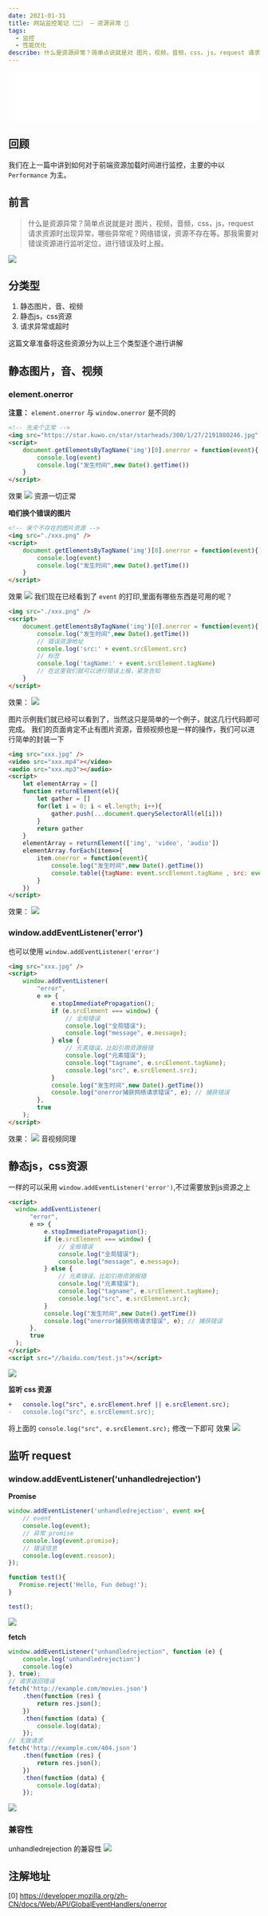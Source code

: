 ```yaml
---
date: 2021-01-31
title: 网站监控笔记（二） — 资源异常 🔨  
tags:
  - 监控
  - 性能优化
describe: 什么是资源异常？简单点说就是对 图片，视频，音频，css，js，request 请求资源时出现异常，哪些异常呢？网络错误，资源不存在等。那我需要对错误资源进行监听定位，进行错误及时上报。
---
```

<iframe frameborder="no" border="0" marginwidth="0" marginheight="0" width=100% height=100 src="//music.163.com/outchain/player?type=2&id=1401671455&auto=0&height=66"></iframe>

## 回顾

我们在上一篇中讲到如何对于前端资源加载时间进行监控，主要的中以 `Performance` 为主。

## 前言
> 什么是资源异常？简单点说就是对 图片，视频，音频，css，js，request 请求资源时出现异常，哪些异常呢？网络错误，资源不存在等。那我需要对错误资源进行监听定位，进行错误及时上报。


![](./images/eefce9af528223b070300c8f0aac25b.png)
## 分类型
1. 静态图片，音、视频
2. 静态js，css资源
3. 请求异常或超时

这篇文章准备将这些资源分为以上三个类型逐个进行讲解

## 静态图片，音、视频
### element.onerror
**注意：** `element.onerror` 与 `window.onerror` 是不同的
```html
<!-- 先来个正常 -->
<img src="https://star.kuwo.cn/star/starheads/300/1/27/2191880246.jpg" />
<script>
    document.getElementsByTagName('img')[0].onerror = function(event){
        console.log(event)
        console.log("发生时间",new Date().getTime())
    }
</script>
```
效果
![](./images/1612078637(1).jpg)
资源一切正常

**咱们换个错误的图片**
```html
<!-- 来个不存在的图片资源 -->
<img src="./xxx.png" />
<script>
    document.getElementsByTagName('img')[0].onerror = function(event){
        console.log(event)
        console.log("发生时间",new Date().getTime())
    }
</script>
```
效果
![](./images/1612078876(1).jpg)
我们现在已经看到了 `event` 的打印,里面有哪些东西是可用的呢？

```html
<img src="./xxx.png" />
<script>
    document.getElementsByTagName('img')[0].onerror = function(event){
        console.log("发生时间",new Date().getTime())
        // 错误资源地址
        console.log('src:' + event.srcElement.src)
        // 标签
        console.log('tagName:' + event.srcElement.tagName)
        // 在这里我们就可以进行错误上报，紧急告知
    }
</script>
```
效果：
![](./images/1612079552.jpg)

图片示例我们就已经可以看到了，当然这只是简单的一个例子，就这几行代码即可完成。
我们的页面肯定不止有图片资源，音频视频也是一样的操作，我们可以进行简单的封装一下

```html
<img src="xxx.jpg" />
<video src="xxx.mp4"></video>
<audio src="xxx.mp3"></audio>
<script>
    let elementArray = []
    function returnElement(el){
        let gather = []
        for(let i = 0; i < el.length; i++){
            gather.push(...document.querySelectorAll(el[i]))
        }
        return gather
    }
    elementArray = returnElement(['img', 'video', 'audio'])
    elementArray.forEach(item=>{
        item.onerror = function(event){
            console.log("发生时间",new Date().getTime())
            console.table({tagName: event.srcElement.tagName , src: event.srcElement.src})
        }
    })
</script>
```
效果：
![](./images/1612081904(1).jpg)

### window.addEventListener('error')
也可以使用 `window.addEventListener('error')`
```html
<img src="xxx.jpg" />
<script>
    window.addEventListener(
        "error",
        e => {
            e.stopImmediatePropagation();
            if (e.srcElement === window) {
                // 全局错误
                console.log("全局错误");
                console.log("message", e.message);
            } else {
                // 元素错误，比如引用资源报错
                console.log("元素错误");
                console.log("tagname", e.srcElement.tagName);
                console.log("src", e.srcElement.src);
            }
            console.log("发生时间",new Date().getTime())
            console.log("onerror捕获网络请求错误", e); // 捕获错误
        },
        true 
    );
</script>
```
效果：
![](./images/1612082032(1).jpg)
音视频同理

## 静态js，css资源
一样的可以采用 `window.addEventListener('error')`,不过需要放到js资源之上
```html
<script>
  window.addEventListener(
      "error",
      e => {
          e.stopImmediatePropagation();
          if (e.srcElement === window) {
              // 全局错误
              console.log("全局错误");
              console.log("message", e.message);
          } else {
              // 元素错误，比如引用资源报错
              console.log("元素错误");
              console.log("tagname", e.srcElement.tagName);
              console.log("src", e.srcElement.src);
          }
          console.log("发生时间",new Date().getTime())
          console.log("onerror捕获网络请求错误", e); // 捕获错误
      },
      true 
  );
</script>
<script src="//baidu.com/test.js"></script>
```
![](./images/1612082872(1).jpg)

**监听 css 资源**
```diff
+   console.log("src", e.srcElement.href || e.srcElement.src);
-   console.log("src", e.srcElement.src);
```
将上面的 `console.log("src", e.srcElement.src);` 修改一下即可
效果
![](./images/1612094071(1).jpg)

## 监听 request
### window.addEventListener('unhandledrejection')

**Promise**
```js
window.addEventListener('unhandledrejection', event =>{
    // event 
    console.log(event); 
    // 异常 promise
    console.log(event.promise); 
    // 错误信息
    console.log(event.reason); 
});

function test(){
   Promise.reject('Hello, Fun debug!');
}

test();
```
![](./images/1612098290(1).jpg)

**fetch**
```js
window.addEventListener("unhandledrejection", function (e) {
    console.log('unhandledrejection')
    console.log(e)
}, true);
// 请求返回错误
fetch('http://example.com/movies.json')
    .then(function (res) {
        return res.json();
    })
    .then(function (data) {
        console.log(data);
    });
// 无效请求
fetch('http://example.com/404.json')
    .then(function (res) {
        return res.json();
    })
    .then(function (data) {
        console.log(data);
    });
```
![](./images/1612097970(1).jpg)

### 兼容性
unhandledrejection 的兼容性
![](./images/1612098393(1).jpg)

## 注解地址
[0] https://developer.mozilla.org/zh-CN/docs/Web/API/GlobalEventHandlers/onerror